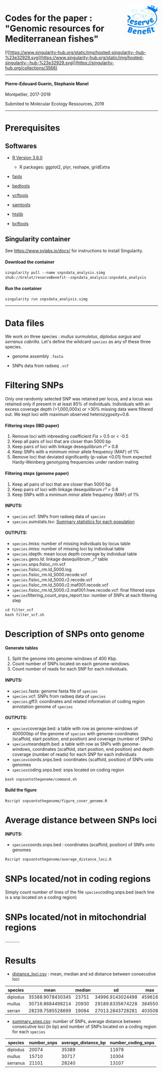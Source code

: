 <a href="https://www.biodiversa.org/1023"><img align="right" width="100" height="100" src="reservebenefit.jpg"></a>

# Codes for the paper : "Genomic resources for Mediterranean fishes"

[![https://www.singularity-hub.org/static/img/hosted-singularity--hub-%23e32929.svg](https://www.singularity-hub.org/static/img/hosted-singularity--hub-%23e32929.svg)](https://singularity-hub.org/collections/3566)

_______________________________________________________________________________



#### Pierre-Edouard Guerin, Stephanie Manel

Montpellier, 2017-2019

Submited to Molecular Ecology Ressources, 2019


_______________________________________________________________________________

# Prerequisites

## Softwares

- [R Version 3.6.0](https://cran.r-project.org/)
	* R packages: ggplot2, plyr, reshape, gridExtra

- [faidx](http://www.htslib.org/doc/faidx.html)

- [bedtools](https://bedtools.readthedocs.io/en/latest/)

- [vcftools](http://vcftools.sourceforge.net/)

- [samtools](http://www.htslib.org/download/)

- [htslib](http://www.htslib.org/download/)

- [bcftools](http://www.htslib.org/download/)



## Singularity container

See https://www.sylabs.io/docs/ for instructions to install Singularity.

#### Download the container

```
singularity pull --name snpsdata_analysis.simg shub://Grelot/reserveBenefit--snpsdata_analysis:snpsdata_analysis
```

#### Run the container

```
singularity run snpsdata_analysis.simg
```

_______________________________________________________________________________


# Data files

We work on three species : _mullus surmuletus_, _diplodus sargus_ and _serranus cabrilla_.
Let's define the wildcard `species` as any of these three species.

* genome assembly `.fasta`

* SNPs data from radseq `.vcf`

# Filtering SNPs

Only one randomly selected SNP was retained per locus, and a locus was retained only if present in at least 85% of individuals. Individuals with an excess coverage depth (>1,000,000x) or >30% missing data were filtered out. We kept loci with maximum observed heterozygosity=0.6.

#### Filtering steps (IBD paper)
1. Remove loci with inbreeding coefficient _Fis_ > 0.5 or < -0.5
2. Keep all pairs of loci that are closer than 5000 bp
3. Keep pairs of loci with linkage desequilibrum _r²_ > 0.8
4. Keep SNPs with a minimum minor allele frequency (MAF) of 1%
5. Remove loci that deviated significantly (p-value <0.01) from expected Hardy-Weinberg genotyping frequencies under random mating


#### Filtering steps (genome paper)
1. Keep all pairs of loci that are closer than 5000 bp
2. Keep pairs of loci with linkage desequilibrum _r²_ > 0.8
3. Keep SNPs with a minimum minor allele frequency (MAF) of 1%


#### INPUTS:

* `species`.vcf: SNPs from radseq data of `species` 
* `species`.sumstats.tsv: [Summary statistics for each population](http://catchenlab.life.illinois.edu/stacks/manual-v1/#pfiles)


#### OUTPUTS: 

* `species`.lmiss: number of missing individuals by locus table
* `species`.imiss: number of missing loci by individual table
* `species`.idepth: mean locus depth coverage by individual table
* `species`.geno.ld: linkage desequilibrum _r² table
* `species`.snps.fisloc_rm.vcf
* `species`.fisloc_rm.ld_5000.log        
* `species`.fisloc_rm.ld_5000.recode.vcf  
* `species`.fisloc_rm.ld_5000.r2.recode.vcf                 
* `species`.fisloc_rm.ld_5000.r2.maf001.recode.vcf
* `species`.fisloc_rm.ld_5000.r2.maf001.hwe.recode.vcf: final filtered snps
* `species`filtering_count_snps_report.tsv: number of SNPs at each filtering step


```
cd filter_vcf
bash filter_vcf.sh
```

# Description of SNPs onto genome

#### Generate tables

1. Split the genome into genome-windows of 400 Kbp.
2. Count number of SNPs located on each genome-windows.
3. Count number of reads for each SNP for each individuals.

#### INPUTS:
* `species`.fasta: genome fasta file of `species`
* `species`.vcf: SNPs from radseq data of `species`
* `species`.gff3: coordinates and related information of coding region annotation genome of `species`

#### OUTPUTS: 
* `species`coverage.bed: a table with row as genome-windows of 400000bp of the genome of `species` with genome-coordinates (scaffold, start position, end position) and coverage (number of SNPs)
* `species`meandepth.bed: a table with row as SNPs with genome-windows, coordinates (scaffold, start position, end position) and depth coverage (number of reads) for each SNP for each individuals
* `species`coords.snps.bed: coordinates (scaffold, position) of SNPs onto genomes
* `species`coding.snps.bed: snps located on coding region


```
bash snpsontothegenome/command.sh
```

#### Build the figure

```
Rscript snpsontothegenome/figure_cover_genome.R
```

# Average distance between SNPs loci

#### INPUTS:
* `species`coords.snps.bed : coordinates (scaffold, position) of SNPs onto genomes


```
Rscript snpsontothegenome/average_distance_loci.R
```

# SNPs located/not in coding regions

Simply count number of lines of the file `species`coding.snps.bed (each line is a snp located on a coding region)


# SNPs located/not in mitochondrial regions

............


# Results

* [distance_loci.csv](results/distance_loci.csv) : mean, median and sd distance between consecutive loci


species |  mean            | median|   sd             | max     | min
---------|------------------|-------|------------------|---------|----
diplodus | 35388.9078430345 | 23751 | 34996.9143024498 | 459616  |5000
mullus   | 30716.8684498214 | 20930 | 29189.8335674228 | 384550  |5002
serran   | 28239.7585528699 | 19084 | 27013.2843728281 | 403508  |733




* [summary_snps.csv](results/summary_snps.csv): number of SNPs, average distance between consecutive loci (in bp) and number of SNPs located on a coding region for each `species`

species   |   number_snps  |   average_distance_bp   |   number_coding_snps
----------|----------------|-------------------------|---------------------
diplodus  |   20074        |   35389                 |   11978
mullus    |   15710        |   30717                 |   10304
serranus  |   21101        |   28240                 |   13107



